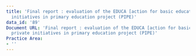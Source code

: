 ```yaml
---
title: 'Final report : evaluation of the EDUCA [action for basic education] private
  initiatives in primary education project (PIPE)'
data_id: '89'
Document URL: 'Final report : evaluation of the EDUCA [action for basic education]
  private initiatives in primary education project (PIPE)'
Practice Area:
- ''
---
```


